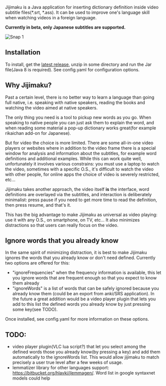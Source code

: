 Jijimaku is a Java application for inserting dictionary definition inside video subtitle files(*.srt, *.ass). It can be used to improve one's language skill when watching videos in a foreign language.

**Currently in beta, only Japanese subtitles are supported.**

![Snap 1](https://juliango202.github.io/img/jijimaku/snap1.jpg)

## Installation
To install, get the [latest release](https://github.com/juliango202/jijimaku/releases), unzip in some directory and run the Jar file(Java 8 is required). See config.yaml for configuration options.

## Why Jijimaku?
Past a certain level, there is no better way to learn a language than going full native, i.e. speaking with native speakers, 
reading the books and watching the video aimed at native speakers.

The only thing you need is a tool to pickup new words as you go. When speaking to native people you can just ask them to explain the word,
and when reading some material a pop-up dictionary works great(for example rikaichan add-on for Japanese).

But for video the choice is more limited. 
There are some all-in-one video players or websites where in addition to the video frame there is
a special window for analysis and information about the subtitles, for example word definitions and additional examples.
While this can work quite well, unfortunately it involves various constrains: you must use a laptop to watch the video, 
sometimes with a specific O.S., it's difficult to watch the video with other people, for online apps the choice of video is severely restricted, etc...

Jijimaku takes another approach, the video itself **is** the interface, word definitions are overlayed via the subtitles, and interaction is deliberately minimalist: press pause if you need to get more time to read the definition, then press resume, and that's it. 

This has the big advantage to make Jijimaku as universal as video playing: use it with any O.S., on smartphone, on TV, etc... It also minimizes distractions so that users can really focus on the video.

## Ignore words that you already know
In the same spirit of minimizing distraction, it is best to make Jijimaku ignores the words that you already know or don't need defined.
Currently two options are offered for this:
- "ignoreFrequencies" when the frequency information is available, this let you ignore words that are frequent enough so that you expect to know them already
- "ignoreWords" is a list of words that can be safely ignored because you already know them (could be an export from anki/SRS application). In the future a great addition would be a video player plugin that lets you add to this list the defined words you already know by just pressing some key(see TODO).

Once installed, see config.yaml for more information on these options.

## TODO:
- video player plugin(VLC lua script?) that let you select among the defined words those you already know(by pressing a key) and add them automatically to the ignoreWords list. This would allow jijimaku to match precisely a user true level after a few weeks of usage.
- lemmatizer library for other languages support: https://bitbucket.org/hlavki/jlemmagen/.
  Word list in google syntaxnet models could help
